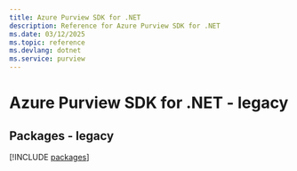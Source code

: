 ```yaml
---
title: Azure Purview SDK for .NET
description: Reference for Azure Purview SDK for .NET
ms.date: 03/12/2025
ms.topic: reference
ms.devlang: dotnet
ms.service: purview
---
```

# Azure Purview SDK for .NET - legacy
## Packages - legacy
[!INCLUDE [packages](purview-index.md)]